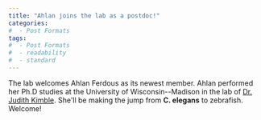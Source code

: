 ```yaml
---
title: "Ahlan joins the lab as a postdoc!"
categories:
#  - Post Formats
tags:
#  - Post Formats
#  - readability
#  - standard
---
```

The lab welcomes Ahlan Ferdous as its newest member. Ahlan performed her Ph.D studies at the University of Wisconsin--Madison in the lab of [Dr. Judith Kimble](https://biochem.wisc.edu/people/kimble/). She'll be making the jump from **C. elegans** to zebrafish. Welcome!